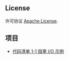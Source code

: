 ## License
许可协议 [Apache License][].

[Apache License]: http://www.apache.org/licenses/LICENSE-2.0

## 项目

* [代码清单 1-1 阻塞 I/O 示例](src/main/java/com/takeseem/demo/netty/chapter1/ServerSocketDemo.java)